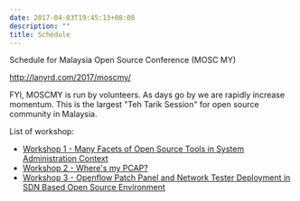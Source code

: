 ```yaml
---
date: 2017-04-03T19:45:13+08:00
description: ""
title: Schedule
---
```


Schedule for Malaysia Open Source Conference (MOSC MY)

http://lanyrd.com/2017/moscmy/

FYI, MOSCMY is run by volunteers. As days go by we are rapidly increase momentum. This is the largest "Teh Tarik Session" for open source community in Malaysia.

List of workshop:

* [Workshop 1 - Many Facets of Open Source Tools in System Administration Context](/workshop-1--many-facets-of-open-source-tools-in-system-administration-context)
* [Workshop 2 - Where's my PCAP?](/workshop-2--wheres-my-pcap-malaysia-open-source-conference-2017)
* [Workshop 3 - Openflow Patch Panel and Network Tester Deployment in SDN Based Open Source Environment](/workshop-3-openflow-patch-panel-and-network-tester-deployment-in-sdn-based-open-source-environment)